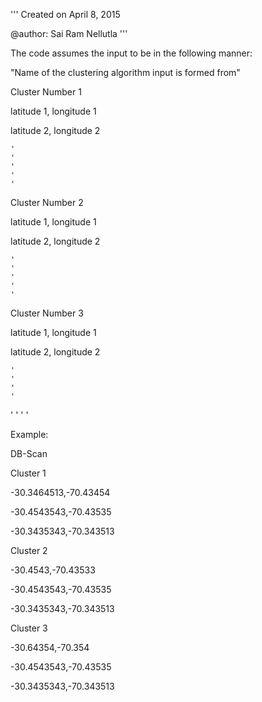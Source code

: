 '''
Created on April 8, 2015

@author: Sai Ram Nellutla
'''

The code assumes the input to be in the following manner:

"Name of the clustering algorithm input is formed from"

Cluster Number 1

latitude 1, longitude 1

latitude 2, longitude 2

	'
	'
	'
	'
	'
	
Cluster Number 2

latitude 1, longitude 1

latitude 2, longitude 2

	'
	'
	'
	'
	'
Cluster Number 3

latitude 1, longitude 1

latitude 2, longitude 2

	'
	'
	'
	'
	
'
'
'
'



Example:

DB-Scan

Cluster 1

-30.3464513,-70.43454

-30.4543543,-70.43535

-30.3435343,-70.343513

Cluster 2

-30.4543,-70.43533

-30.4543543,-70.43535

-30.3435343,-70.343513	

Cluster 3

-30.64354,-70.354

-30.4543543,-70.43535

-30.3435343,-70.343513
